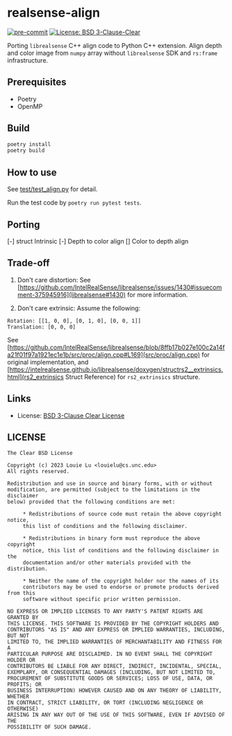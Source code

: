 realsense-align
===============

[![pre-commit](https://img.shields.io/badge/pre--commit-enabled-brightgreen?logo=pre-commit)](https://github.com/pre-commit/pre-commit)
[![License: BSD 3-Clause-Clear](https://img.shields.io/badge/License-BSD%203--Clause--Clear-green.svg)](https://spdx.org/licenses/BSD-3-Clause-Clear.html)

Porting `librealsense` C++ align code to Python C++ extension. Align
depth and color image from `numpy` array without `librealsense` SDK
and `rs:frame` infrastructure.

Prerequisites
-------------

* Poetry
* OpenMP

Build
-----

```bash
poetry install
poetry build
```

How to use
----------

See [test/test_align.py](test/test_align.py) for detail.

Run the test code by `poetry run pytest tests`.

Porting
-------

[-] struct Intrinsic
[-] Depth to color align
[] Color to depth align


Trade-off
---------

1. Don't care distortion: See
[https://github.com/IntelRealSense/librealsense/issues/1430#issuecomment-375945916](librealsense#1430)
for more information.

1. Don't care extrinsic: Assume the following:

```
Rotation: [[1, 0, 0], [0, 1, 0], [0, 0, 1]]
Translation: [0, 0, 0]
```

See [https://github.com/IntelRealSense/librealsense/blob/8ffb17b027e100c2a14fa21f01f97a1921ec1e1b/src/proc/align.cpp#L169](src/proc/align.cpp) for original implementation, and [https://intelrealsense.github.io/librealsense/doxygen/structrs2__extrinsics.html](rs2_extrinsics Struct Reference) for `rs2_extrinsics` structure.

Links
-----

* License: [BSD 3-Clause Clear License](https://github.com/mlouielu/realsense-align/blob/main/LICENSE)

LICENSE
-------

```text
The Clear BSD License

Copyright (c) 2023 Louie Lu <louielu@cs.unc.edu>
All rights reserved.

Redistribution and use in source and binary forms, with or without
modification, are permitted (subject to the limitations in the disclaimer
below) provided that the following conditions are met:

     * Redistributions of source code must retain the above copyright notice,
     this list of conditions and the following disclaimer.

     * Redistributions in binary form must reproduce the above copyright
     notice, this list of conditions and the following disclaimer in the
     documentation and/or other materials provided with the distribution.

     * Neither the name of the copyright holder nor the names of its
     contributors may be used to endorse or promote products derived from this
     software without specific prior written permission.

NO EXPRESS OR IMPLIED LICENSES TO ANY PARTY'S PATENT RIGHTS ARE GRANTED BY
THIS LICENSE. THIS SOFTWARE IS PROVIDED BY THE COPYRIGHT HOLDERS AND
CONTRIBUTORS "AS IS" AND ANY EXPRESS OR IMPLIED WARRANTIES, INCLUDING, BUT NOT
LIMITED TO, THE IMPLIED WARRANTIES OF MERCHANTABILITY AND FITNESS FOR A
PARTICULAR PURPOSE ARE DISCLAIMED. IN NO EVENT SHALL THE COPYRIGHT HOLDER OR
CONTRIBUTORS BE LIABLE FOR ANY DIRECT, INDIRECT, INCIDENTAL, SPECIAL,
EXEMPLARY, OR CONSEQUENTIAL DAMAGES (INCLUDING, BUT NOT LIMITED TO,
PROCUREMENT OF SUBSTITUTE GOODS OR SERVICES; LOSS OF USE, DATA, OR PROFITS; OR
BUSINESS INTERRUPTION) HOWEVER CAUSED AND ON ANY THEORY OF LIABILITY, WHETHER
IN CONTRACT, STRICT LIABILITY, OR TORT (INCLUDING NEGLIGENCE OR OTHERWISE)
ARISING IN ANY WAY OUT OF THE USE OF THIS SOFTWARE, EVEN IF ADVISED OF THE
POSSIBILITY OF SUCH DAMAGE.
```
